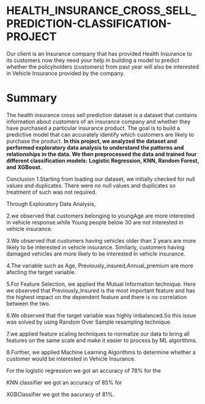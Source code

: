 # HEALTH_INSURANCE_CROSS_SELL_PREDICTION-CLASSIFICATION-PROJECT
Our client is an Insurance company that has provided Health Insurance to its customers now they need your help in building a model to predict whether the policyholders (customers) from past year will also be interested in Vehicle Insurance provided by the company.
# **Summary**
The health insurance cross sell prediction dataset is a dataset that contains information about customers of an insurance company and whether they have purchased a particular insurance product. The goal is to build a predictive model that can accurately identify which customers are likely to purchase the product.
**In this project, we analyzed the dataset and performed exploratory data analysis to understand the patterns and relationships in the data. We then preprocessed the data and trained four different classification models:**
 **Logistic Regression, KNN, Random Forest, and XGBoost.**

Conclusion
1.Starting from loading our dataset, we initially checked for null values and duplicates. There were no null values and duplicates so treatment of such was not required.

Through Exploratory Data Analysis,

2.we observed that customers belonging to youngAge are more interested in vehicle response.while Young people below 30 are not interested in vehicle insurance.

3.We observed that customers having vehicles older than 2 years are more likely to be interested in vehicle insurance. Similarly, customers having damaged vehicles are more likely to be interested in vehicle insurance.

4.The variable such as Age, Previously_insured,Annual_premium are more afecting the target variable.

5.For Feature Selection, we applied the Mutual Information technique. Here we observed that Previously_Insured is the most important feature and has the highest impact on the dependent feature and there is no correlation between the two.

6.We observed that the target variable was highly imbalanced.So this issue was solved by using Random Over Sample resampling technique.

7.we applied feature scaling techniques to normalize our data to bring all features on the same scale and make it easier to process by ML algorithms.

8.Further, we applied Machine Learning Algorithms to determine whether a customer would be interested in Vehicle Insurance.

For the logistic regression we got an accuracy of 78% for the

KNN classifier we got an accuracy of 85% for

XGBClassifier we got the aacuracy of 81%.
